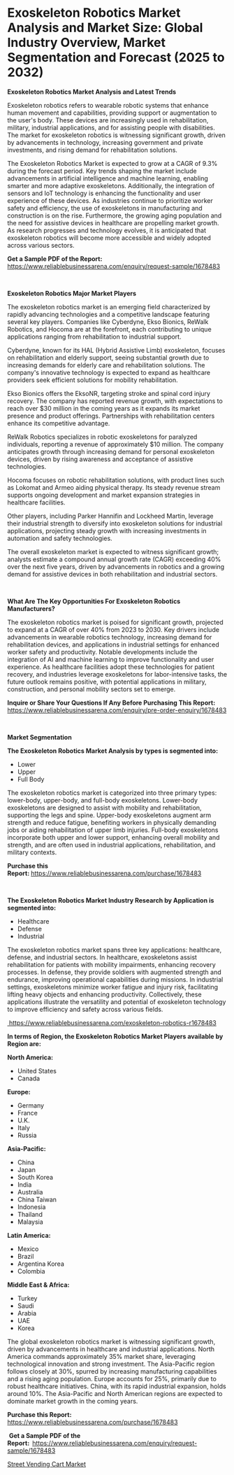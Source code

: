 <p><h1>Exoskeleton Robotics Market Analysis and Market Size: Global Industry Overview, Market Segmentation and Forecast (2025 to 2032)</h1></p><p><strong>Exoskeleton Robotics Market Analysis and Latest Trends</strong></p>
<p><p>Exoskeleton robotics refers to wearable robotic systems that enhance human movement and capabilities, providing support or augmentation to the user's body. These devices are increasingly used in rehabilitation, military, industrial applications, and for assisting people with disabilities. The market for exoskeleton robotics is witnessing significant growth, driven by advancements in technology, increasing government and private investments, and rising demand for rehabilitation solutions.</p><p>The Exoskeleton Robotics Market is expected to grow at a CAGR of 9.3% during the forecast period. Key trends shaping the market include advancements in artificial intelligence and machine learning, enabling smarter and more adaptive exoskeletons. Additionally, the integration of sensors and IoT technology is enhancing the functionality and user experience of these devices. As industries continue to prioritize worker safety and efficiency, the use of exoskeletons in manufacturing and construction is on the rise. Furthermore, the growing aging population and the need for assistive devices in healthcare are propelling market growth. As research progresses and technology evolves, it is anticipated that exoskeleton robotics will become more accessible and widely adopted across various sectors.</p></p>
<p><strong>Get a Sample PDF of the Report:&nbsp;</strong> <a href="https://www.reliablebusinessarena.com/enquiry/request-sample/1678483?utm_campaign=3211&utm_medium=2&utm_source=Github&utm_content=ia&utm_term=24032025&utm_id=exoskeleton-robotics">https://www.reliablebusinessarena.com/enquiry/request-sample/1678483</a></p>
<p>&nbsp;</p>
<p><strong>Exoskeleton Robotics Major Market Players</strong></p>
<p><p>The exoskeleton robotics market is an emerging field characterized by rapidly advancing technologies and a competitive landscape featuring several key players. Companies like Cyberdyne, Ekso Bionics, ReWalk Robotics, and Hocoma are at the forefront, each contributing to unique applications ranging from rehabilitation to industrial support.</p><p>Cyberdyne, known for its HAL (Hybrid Assistive Limb) exoskeleton, focuses on rehabilitation and elderly support, seeing substantial growth due to increasing demands for elderly care and rehabilitation solutions. The company's innovative technology is expected to expand as healthcare providers seek efficient solutions for mobility rehabilitation.</p><p>Ekso Bionics offers the EksoNR, targeting stroke and spinal cord injury recovery. The company has reported revenue growth, with expectations to reach over $30 million in the coming years as it expands its market presence and product offerings. Partnerships with rehabilitation centers enhance its competitive advantage.</p><p>ReWalk Robotics specializes in robotic exoskeletons for paralyzed individuals, reporting a revenue of approximately $10 million. The company anticipates growth through increasing demand for personal exoskeleton devices, driven by rising awareness and acceptance of assistive technologies.</p><p>Hocoma focuses on robotic rehabilitation solutions, with product lines such as Lokomat and Armeo aiding physical therapy. Its steady revenue stream supports ongoing development and market expansion strategies in healthcare facilities.</p><p>Other players, including Parker Hannifin and Lockheed Martin, leverage their industrial strength to diversify into exoskeleton solutions for industrial applications, projecting steady growth with increasing investments in automation and safety technologies.</p><p>The overall exoskeleton market is expected to witness significant growth; analysts estimate a compound annual growth rate (CAGR) exceeding 40% over the next five years, driven by advancements in robotics and a growing demand for assistive devices in both rehabilitation and industrial sectors.</p></p>
<p>&nbsp;</p>
<p><strong>What Are The Key Opportunities For Exoskeleton Robotics Manufacturers?</strong></p>
<p><p>The exoskeleton robotics market is poised for significant growth, projected to expand at a CAGR of over 40% from 2023 to 2030. Key drivers include advancements in wearable robotics technology, increasing demand for rehabilitation devices, and applications in industrial settings for enhanced worker safety and productivity. Notable developments include the integration of AI and machine learning to improve functionality and user experience. As healthcare facilities adopt these technologies for patient recovery, and industries leverage exoskeletons for labor-intensive tasks, the future outlook remains positive, with potential applications in military, construction, and personal mobility sectors set to emerge.</p></p>
<p><strong>Inquire or Share Your Questions If Any Before Purchasing This Report:</strong> <a href="https://www.reliablebusinessarena.com/enquiry/pre-order-enquiry/1678483?utm_campaign=3211&utm_medium=2&utm_source=Github&utm_content=ia&utm_term=24032025&utm_id=exoskeleton-robotics">https://www.reliablebusinessarena.com/enquiry/pre-order-enquiry/1678483</a></p>
<p>&nbsp;</p>
<p><strong>Market Segmentation</strong></p>
<p><strong>The Exoskeleton Robotics Market Analysis by types is segmented into:</strong></p>
<p><ul><li>Lower</li><li>Upper</li><li>Full Body</li></ul></p>
<p><p>The exoskeleton robotics market is categorized into three primary types: lower-body, upper-body, and full-body exoskeletons. Lower-body exoskeletons are designed to assist with mobility and rehabilitation, supporting the legs and spine. Upper-body exoskeletons augment arm strength and reduce fatigue, benefiting workers in physically demanding jobs or aiding rehabilitation of upper limb injuries. Full-body exoskeletons incorporate both upper and lower support, enhancing overall mobility and strength, and are often used in industrial applications, rehabilitation, and military contexts.</p></p>
<p><strong>Purchase this Report:&nbsp;</strong><a href="https://www.reliablebusinessarena.com/purchase/1678483?utm_campaign=3211&utm_medium=2&utm_source=Github&utm_content=ia&utm_term=24032025&utm_id=exoskeleton-robotics">https://www.reliablebusinessarena.com/purchase/1678483</a></p>
<p>&nbsp;</p>
<p><strong>The Exoskeleton Robotics Market Industry Research by Application is segmented into:</strong></p>
<p><ul><li>Healthcare</li><li>Defense</li><li>Industrial</li></ul></p>
<p><p>The exoskeleton robotics market spans three key applications: healthcare, defense, and industrial sectors. In healthcare, exoskeletons assist rehabilitation for patients with mobility impairments, enhancing recovery processes. In defense, they provide soldiers with augmented strength and endurance, improving operational capabilities during missions. In industrial settings, exoskeletons minimize worker fatigue and injury risk, facilitating lifting heavy objects and enhancing productivity. Collectively, these applications illustrate the versatility and potential of exoskeleton technology to improve efficiency and safety across various fields.</p></p>
<p><a href="https://www.reliablebusinessarena.com/exoskeleton-robotics-r1678483?utm_campaign=3211&utm_medium=2&utm_source=Github&utm_content=ia&utm_term=24032025&utm_id=exoskeleton-robotics">&nbsp;https://www.reliablebusinessarena.com/exoskeleton-robotics-r1678483</a></p>
<p><strong>In terms of Region, the Exoskeleton Robotics Market Players available by Region are:</strong></p>
<p>
    <p> <strong> North America: </strong>
        <ul>
            <li>United States</li>
            <li>Canada</li>
        </ul>
        </p> 
    <p> <strong> Europe: </strong>
        <ul>
            <li>Germany</li>
            <li>France</li>
            <li>U.K.</li>
            <li>Italy</li>
            <li>Russia</li>
        </ul>
        </p> 
    <p> <strong> Asia-Pacific: </strong>
        <ul>
            <li>China</li>
            <li>Japan</li>
            <li>South Korea</li>
            <li>India</li>
            <li>Australia</li>
            <li>China Taiwan</li>
            <li>Indonesia</li>
            <li>Thailand</li>
            <li>Malaysia</li>
        </ul>
        </p> 
    <p> <strong> Latin America: </strong>
        <ul>
            <li>Mexico</li>
            <li>Brazil</li>
            <li>Argentina Korea</li>
            <li>Colombia</li>
        </ul>
        </p> 
    <p> <strong> Middle East & Africa: </strong>
        <ul>
            <li>Turkey</li>
            <li>Saudi</li>
            <li>Arabia</li>
            <li>UAE</li>
            <li>Korea</li>
        </ul>
    </p>
    </p>
<p><p>The global exoskeleton robotics market is witnessing significant growth, driven by advancements in healthcare and industrial applications. North America commands approximately 35% market share, leveraging technological innovation and strong investment. The Asia-Pacific region follows closely at 30%, spurred by increasing manufacturing capabilities and a rising aging population. Europe accounts for 25%, primarily due to robust healthcare initiatives. China, with its rapid industrial expansion, holds around 10%. The Asia-Pacific and North American regions are expected to dominate market growth in the coming years.</p></p>
<p><strong>Purchase this Report: </strong><a href="https://www.reliablebusinessarena.com/purchase/1678483?utm_campaign=3211&utm_medium=2&utm_source=Github&utm_content=ia&utm_term=24032025&utm_id=exoskeleton-robotics">https://www.reliablebusinessarena.com/purchase/1678483</a></p>
<p>&nbsp;<strong>Get a Sample PDF of the Report:&nbsp;&nbsp;</strong><a href="https://www.reliablebusinessarena.com/enquiry/request-sample/1678483?utm_campaign=3211&utm_medium=2&utm_source=Github&utm_content=ia&utm_term=24032025&utm_id=exoskeleton-robotics">https://www.reliablebusinessarena.com/enquiry/request-sample/1678483</a></p>
<p><strong></strong></p>
<p><p><a href="https://github.com/guleealhani/Market-Research-Report-List-1/blob/main/street-vending-cart-market.md?utm_campaign=3211&utm_medium=2&utm_source=Github&utm_content=ia&utm_term=24032025&utm_id=exoskeleton-robotics">Street Vending Cart Market</a></p></p>